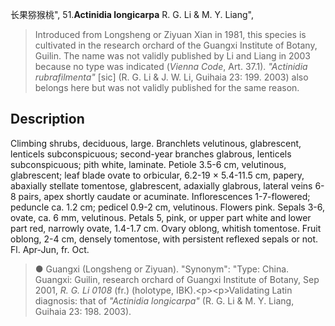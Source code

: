长果猕猴桃",
51.**Actinidia longicarpa** R. G. Li & M. Y. Liang",

> Introduced from Longsheng or Ziyuan Xian in 1981, this species is cultivated in the research orchard of the Guangxi Institute of Botany, Guilin. The name was not validly published by Li and Liang in 2003 because no type was indicated (*Vienna Code*, Art. 37.1). *\"Actinidia rubrafilmenta\"* [sic] (R. G. Li &amp; J. W. Li, Guihaia 23: 199. 2003) also belongs here but was not validly published for the same reason.

## Description
Climbing shrubs, deciduous, large. Branchlets velutinous, glabrescent, lenticels subconspicuous; second-year branches glabrous, lenticels subconspicuous; pith white, laminate. Petiole 3.5-6 cm, velutinous, glabrescent; leaf blade ovate to orbicular, 6.2-19 × 5.4-11.5 cm, papery, abaxially stellate tomentose, glabrescent, adaxially glabrous, lateral veins 6-8 pairs, apex shortly caudate or acuminate. Inflorescences 1-7-flowered; peduncle ca. 1.2 cm; pedicel 0.9-2 cm, velutinous. Flowers pink. Sepals 3-6, ovate, ca. 6 mm, velutinous. Petals 5, pink, or upper part white and lower part red, narrowly ovate, 1.4-1.7 cm. Ovary oblong, whitish tomentose. Fruit oblong, 2-4 cm, densely tomentose, with persistent reflexed sepals or not. Fl. Apr-Jun, fr. Oct.

> ●  Guangxi (Longsheng or Ziyuan).
  "Synonym": "Type: China. Guangxi: Guilin, research orchard of Guangxi Institute of Botany, Sep 2001, *R. G. Li 0108* (fr.) (holotype, IBK).&lt;p&gt;&lt;p&gt;Validating Latin diagnosis: that of *\"Actinidia longicarpa\"* (R. G. Li &amp; M. Y. Liang, Guihaia 23: 198. 2003).
